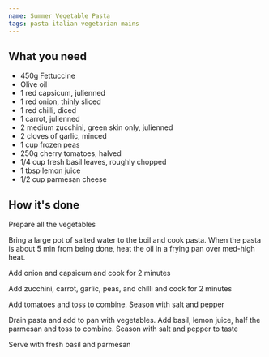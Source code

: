 ```yaml
---
name: Summer Vegetable Pasta
tags: pasta italian vegetarian mains
---
```


## What you need

* 450g Fettuccine
* Olive oil
* 1 red capsicum, julienned
* 1 red onion, thinly sliced
* 1 red chilli, diced
* 1 carrot, julienned
* 2 medium zucchini, green skin only, julienned
* 2 cloves of garlic, minced
* 1 cup frozen peas
* 250g cherry tomatoes, halved
* 1/4 cup fresh basil leaves, roughly chopped
* 1 tbsp lemon juice
* 1/2 cup parmesan cheese

<!-- break -->

## How it's done

Prepare all the vegetables

Bring a large pot of salted water to the boil and cook pasta. When the pasta is about 5 min from being done, heat the oil in a frying pan over med-high heat.

Add onion and capsicum and cook for 2 minutes

Add zucchini, carrot, garlic, peas, and chilli and cook for 2 minutes

Add tomatoes and toss to combine. Season with salt and pepper

Drain pasta and add to pan with vegetables. Add basil, lemon juice, half the parmesan and toss to combine. Season with salt and pepper to taste

Serve with fresh basil and parmesan
